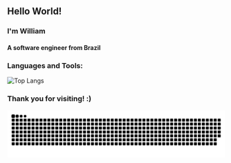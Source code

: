 <h2>Hello World!</h2>
<h3>I'm William</h3>
<h4>A software engineer from Brazil</h4>

<h3 align="left">Languages and Tools:</h3>

![Top Langs](https://github-readme-stats.vercel.app/api/top-langs/?username=wrdelmanto&size_weight=0.5&count_weight=0.5&langs_count=8&hide=jupyter&layout=compact)

<h3 align="left">Thank you for visiting! :)</h3>

<img src="https://raw.githubusercontent.com/WRDelmanto/WRDelmanto/output/snake.svg" alt="Snake animation" />

<!--
<p align="left"> <img src="https://komarev.com/ghpvc/?username=wrdelmanto&label=Profile%20views&color=0e75b6&style=flat" alt="wrdelmanto" /> </p>
-->